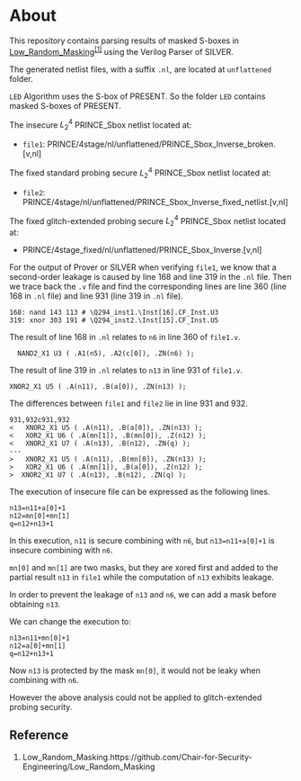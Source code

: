 # About
This repository contains parsing results of masked S-boxes in [Low_Random_Masking](https://github.com/Chair-for-Security-Engineering/Low_Random_Masking)<sup><a href="#ref1">[1]</a></sup> using the Verilog Parser of SILVER.

The generated netlist files, with a suffix `.nl`, are located at `unflattened` folder.

`LED` Algorithm uses the S-box of PRESENT. So the folder `LED` contains masked S-boxes of PRESENT.


The insecure $L_2^4$ PRINCE_Sbox netlist located at:

  - `file1`: PRINCE/4stage/nl/unflattened/PRINCE_Sbox_Inverse_broken.[v,nl]

The fixed standard probing secure $L_2^4$ PRINCE_Sbox netlist located at:

  - `file2`: PRINCE/4stage/nl/unflattened/PRINCE_Sbox_Inverse_fixed_netlist.[v,nl]

The fixed glitch-extended probing secure $L_2^4$ PRINCE_Sbox netlist located at:

  - PRINCE/4stage_fixed/nl/unflattened/PRINCE_Sbox_Inverse.[v,nl]

For the output of Prover or SILVER when verifying `file1`, we know that a second-order leakage is caused by line 168 and line 319 in the `.nl` file. Then we trace back the `.v` file and find the corresponding lines are line 360 (line 168 in `.nl` file) and line 931 (line 319 in `.nl` file).


```
168: nand 143 113 # \Q294_inst1.\Inst[16].CF_Inst.U3
319: xnor 303 191 # \Q294_inst2.\Inst[15].CF_Inst.U5
```


The result of line 168 in `.nl` relates to `n6` in line 360 of `file1.v`.
```
  NAND2_X1 U3 ( .A1(n5), .A2(c[0]), .ZN(n6) );
```

The result of line 319 in `.nl` relates to `n13` in line 931 of `file1.v`.
```
XNOR2_X1 U5 ( .A(n11), .B(a[0]), .ZN(n13) );
```

The differences between `file1` and `file2` lie in line 931 and 932.

```
931,932c931,932
<   XNOR2_X1 U5 ( .A(n11), .B(a[0]), .ZN(n13) );
<   XOR2_X1 U6 ( .A(mn[1]), .B(mn[0]), .Z(n12) );
<   XNOR2_X1 U7 ( .A(n13), .B(n12), .ZN(q) );
---
>   XNOR2_X1 U5 ( .A(n11), .B(mn[0]), .ZN(n13) );
>   XOR2_X1 U6 ( .A(mn[1]), .B(a[0]), .Z(n12) );
>  XNOR2_X1 U7 ( .A(n13), .B(n12), .ZN(q) );
```

The execution of insecure file can be expressed as the following lines.

``` 
n13=n11+a[0]+1
n12=mn[0]+mn[1]
q=n12+n13+1
```

In this execution, `n11` is secure combining with `n6`, but `n13=n11+a[0]+1` is insecure combining with `n6`.

`mn[0]` and `mn[1]` are two masks, but they are xored first and added to the partial result `n13` in `file1` while the computation of `n13` exhibits leakage.

In order to prevent the leakage of `n13` and `n6`, we can add a mask before obtaining `n13`. 

We can change the execution to:

``` 
n13=n11+mn[0]+1
n12=a[0]+mn[1]
q=n12+n13+1
```

Now `n13` is protected by the mask `mn[0]`, it would not be leaky when combining with `n6`.

However the above analysis could not be applied to glitch-extended probing security.


## Reference
1. <p><a name = "ref1"></a>Low_Random_Masking.https://github.com/Chair-for-Security-Engineering/Low_Random_Masking</p>



